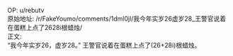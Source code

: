 
OP: u/rebutv  
原始地址: /r/FakeYoumo/comments/1dml0jl/我今年实岁26虚岁28_王警官说着在蛋糕上点了2628i根蜡烛/  
正文:  
“我今年实岁26，虚岁28。” 王警官说着在蛋糕上点了(26+28i)根蜡烛。  

